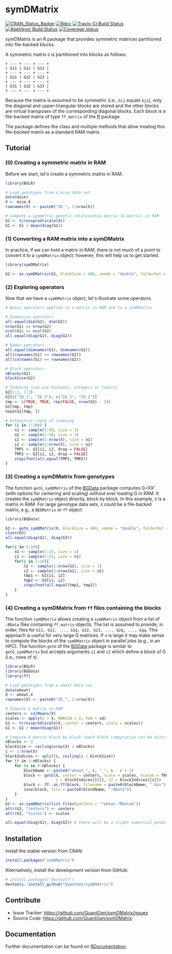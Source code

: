 symDMatrix
==========

[![CRAN_Status_Badge](http://www.r-pkg.org/badges/version/symDMatrix)](https://CRAN.R-project.org/package=symDMatrix)
[![Rdoc](http://www.rdocumentation.org/badges/version/symDMatrix)](http://www.rdocumentation.org/packages/symDMatrix)
[![Travis-CI Build Status](https://travis-ci.org/QuantGen/symDMatrix.svg?branch=master)](https://travis-ci.org/QuantGen/symDMatrix)
[![AppVeyor Build Status](https://ci.appveyor.com/api/projects/status/7cei04chrkvxke27?svg=true)](https://ci.appveyor.com/project/agrueneberg/symdmatrix)
[![Coverage status](https://codecov.io/gh/QuantGen/symDMatrix/branch/master/graph/badge.svg)](https://codecov.io/github/QuantGen/symDMatrix?branch=master)

symDMatrix is an R package that provides symmetric matrices partitioned into file-backed blocks.

A symmetric matrix `G` is partitioned into blocks as follows:

```
+ --- + --- + --- +
| G11 | G12 | G13 |
+ --- + --- + --- +
| G21 | G22 | G23 |
+ --- + --- + --- +
| G31 | G32 | G33 |
+ --- + --- + --- +
```

Because the matrix is assumed to be symmetric (i.e., `Gij` equals `Gji`), only the diagonal and upper-triangular blocks are stored and the other blocks are virtual transposes of the corresponding diagonal blocks. Each block is a file-backed matrix of type `ff_matrix` of the [ff](https://CRAN.R-project.org/package=ff) package.

The package defines the class and multiple methods that allow treating this file-backed matrix as a standard RAM matrix.


Tutorial
--------

### (0) Creating a symmetric matrix in RAM

Before we start, let's create a symmetric matrix in RAM.

```R
library(BGLR)

# Load genotypes from a mice data set
data(mice)
X <- mice.X
rownames(X) <- paste0("ID_", 1:nrow(X))

# Compute a symmetric genetic relationship matrix (G matrix) in RAM
G1 <- tcrossprod(scale(X))
G1 <- G1 / mean(diag(G1))
```

### (1) Converting a RAM matrix into a symDMatrix

In practice, if we can hold a matrix in RAM, there is not much of a point to convert it to a `symDMatrix` object; however, this will help us to get started.

```R
library(symDMatrix)

G2 <- as.symDMatrix(G1, blockSize = 400, vmode = "double", folderOut = "mice")
```

### (2) Exploring operators

Now that we have a `symDMatrix` object, let's illustrate some operators.

```R
# Basic operators applied to a matrix in RAM and to a symDMatrix

# Dimension operators
all.equal(dim(G1), dim(G2))
nrow(G1) == nrow(G2)
ncol(G1) == ncol(G2)
all.equal(diag(G1), diag(G2))

# Names operators
all.equal(dimnames(G1), dimnames(G2))
all(rownames(G1) == rownames(G2))
all(colnames(G1) == rownames(G2))

# Block operators
nBlocks(G2)
blockSize(G2)

# Indexing (can use booleans, integers or labels)
G2[1:2, 1:2]
G2[c("ID_1", "ID_2"), c("ID_1", "ID_2")]
tmp <- c(TRUE, TRUE, rep(FALSE, nrow(G2) - 2))
G2[tmp, tmp]
head(G2[tmp, ])

# Exhaustive check of indexing
for (i in 1:100) {
    n1 <- sample(1:50, size = 1)
    n2 <- sample(1:50, size = 1)
    i1 <- sample(1:nrow(X), size = n1)
    i2 <- sample(1:nrow(X), size = n2)
    TMP1 <- G1[i1, i2, drop = FALSE]
    TMP2 <- G2[i1, i2, drop = FALSE]
    stopifnot(all.equal(TMP1, TMP2))
}
```

### (3) Creating a symDMatrix from genotypes

The function `getG_symDMatrix` of the [BGData](https://CRAN.R-project.org/package=BGData) package computes G=XX' (with options for centering and scaling) without ever loading G in RAM. It creates the `symDMatrix` object directly, block by block. In this example, `X` is a matrix in RAM. For large genotype data sets, `X` could be a file-backed matrix, e.g., a `BEDMatrix` or `ff` object.

```R
library(BGData)

G3 <- getG_symDMatrix(X, blockSize = 400, vmode = "double", folderOut = "mice2")
class(G3)
all.equal(diag(G1), diag(G3))

for(i in 1:10){
    n1 <- sample(1:25, size = 1)
    i1 <- sample(1:25, size = n1)
    for(j in 1:10){
        n2 <- sample(1:nrow(G1), size = 1)
        i2 <- sample(1:nrow(G1), size = n2)
        tmp1 <- G1[i1, i2]
        tmp2 <- G3[i1, i2]
        stopifnot(all.equal(tmp1, tmp2))
    }
}
```

### (4) Creating a symDMatrix from `ff` files containing the blocks

The function `symDMatrix` allows creating a `symDMatrix` object from a list of `.RData` files containing `ff_matrix` objects. The list is assumed to provide, in order, files for `G11, G12, ..., G1q, G22, G23, ..., G2q, ..., Gqq`. This approach is useful for very large G matrices. If `n` is large it may make sense to compute the blocks of the `symDMatrix` object in parallel jobs (e.g., in an HPC). The function `getG` of the [BGData](https://CRAN.R-project.org/package=BGData) package is similar to `getG_symDMatrix` but accepts arguments `i1` and `i2` which define a block of G (i.e., rows of `X`).

```R
library(BGLR)
library(BGData)
library(ff)

# Load genotypes from a wheat data set
data(wheat)
X <- wheat.X
rownames(X) <- paste0("ID_", 1:nrow(X))

# Compute G matrix in RAM
centers <- colMeans(X)
scales <- apply(X = X, MARGIN = 2, FUN = sd)
G1 <- tcrossprod(scale(X, center = centers, scale = scales))
G1 <- G1 / mean(diag(G1))

# Compute G matrix block by block (each block computation can be distributed)
nBlocks <- 3
blockSize <- ceiling(nrow(X) / nBlocks)
i <- 1:nrow(X)
blockIndices <- split(i, ceiling(i / blockSize))
for (r in 1:nBlocks) {
    for (s in r:nBlocks) {
        blockName <- paste0("wheat_", r, "_", s - r + 1)
        block <- getG(X, center = centers, scale = scales, scaleG = TRUE,
                      i = blockIndices[[r]], i2 = blockIndices[[s]])
        block <- ff::as.ff(block, filename = paste0(blockName, ".bin"), vmode = "double")
        save(block, file = paste0(blockName, ".RData"))
    }
}
G2 <- as.symDMatrix(list.files(pattern = "^wheat.*RData$"))
attr(G2, "centers") <- centers
attr(G2, "scales") <- scales

all.equal(diag(G1), diag(G2)) # there will be a slight numerical penalty
```


Installation
------------

Install the stable version from CRAN:

```R
install.packages("symDMatrix")
```

Alternatively, install the development version from GitHub:

```R
# install.packages("devtools")
devtools::install_github("QuantGen/symDMatrix")
```


Contribute
----------

- Issue Tracker: https://github.com/QuantGen/symDMatrix/issues
- Source Code: https://github.com/QuantGen/symDMatrix


Documentation
-------------

Further documentation can be found on [RDocumentation](http://www.rdocumentation.org/packages/symDMatrix).
